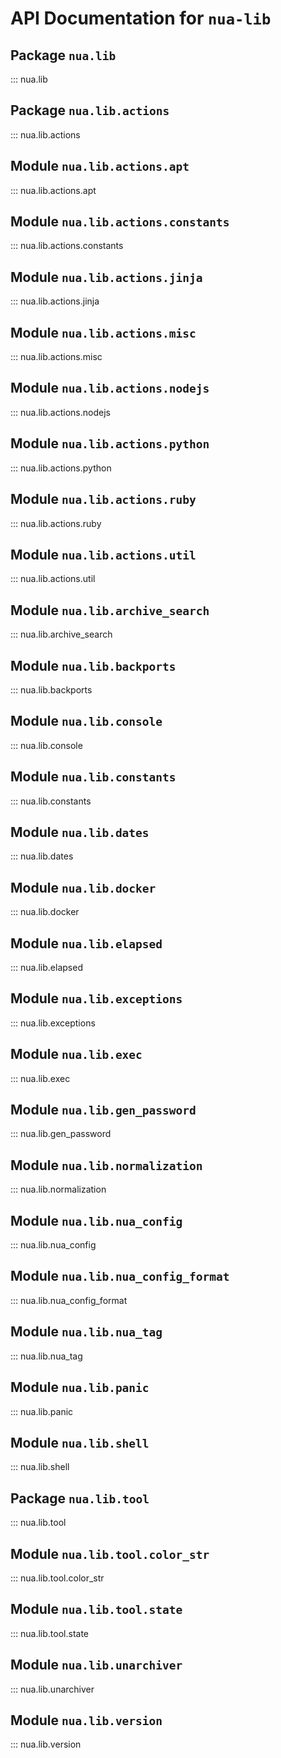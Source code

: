 # API Documentation for `nua-lib`

## Package `nua.lib`

::: nua.lib

## Package `nua.lib.actions`

::: nua.lib.actions

## Module `nua.lib.actions.apt`

::: nua.lib.actions.apt

## Module `nua.lib.actions.constants`

::: nua.lib.actions.constants

## Module `nua.lib.actions.jinja`

::: nua.lib.actions.jinja

## Module `nua.lib.actions.misc`

::: nua.lib.actions.misc

## Module `nua.lib.actions.nodejs`

::: nua.lib.actions.nodejs

## Module `nua.lib.actions.python`

::: nua.lib.actions.python

## Module `nua.lib.actions.ruby`

::: nua.lib.actions.ruby

## Module `nua.lib.actions.util`

::: nua.lib.actions.util

## Module `nua.lib.archive_search`

::: nua.lib.archive_search

## Module `nua.lib.backports`

::: nua.lib.backports

## Module `nua.lib.console`

::: nua.lib.console

## Module `nua.lib.constants`

::: nua.lib.constants

## Module `nua.lib.dates`

::: nua.lib.dates

## Module `nua.lib.docker`

::: nua.lib.docker

## Module `nua.lib.elapsed`

::: nua.lib.elapsed

## Module `nua.lib.exceptions`

::: nua.lib.exceptions

## Module `nua.lib.exec`

::: nua.lib.exec

## Module `nua.lib.gen_password`

::: nua.lib.gen_password

## Module `nua.lib.normalization`

::: nua.lib.normalization

## Module `nua.lib.nua_config`

::: nua.lib.nua_config

## Module `nua.lib.nua_config_format`

::: nua.lib.nua_config_format

## Module `nua.lib.nua_tag`

::: nua.lib.nua_tag

## Module `nua.lib.panic`

::: nua.lib.panic

## Module `nua.lib.shell`

::: nua.lib.shell

## Package `nua.lib.tool`

::: nua.lib.tool

## Module `nua.lib.tool.color_str`

::: nua.lib.tool.color_str

## Module `nua.lib.tool.state`

::: nua.lib.tool.state

## Module `nua.lib.unarchiver`

::: nua.lib.unarchiver

## Module `nua.lib.version`

::: nua.lib.version
